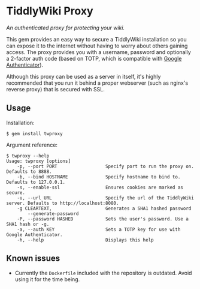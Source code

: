 # TiddlyWiki Proxy
*An authenticated proxy for protecting your wiki.*

This gem provides an easy way to secure a TiddlyWiki installation so you can
expose it to the internet without having to worry about others gaining access.
The proxy provides you with a username, password and optionally a 2-factor auth
code (based on TOTP, which is compatible with [Google Authenticator](https://support.google.com/accounts/answer/1066447?hl=en)).

Although this proxy can be used as a server in itself, it's highly recommended
that you run it behind a proper webserver (such as nginx's reverse proxy) that
is secured with SSL.

## Usage
Installation:
```
$ gem install twproxy
```

Argument reference:
```
$ twproxy --help
Usage: twproxy [options]
    -p, --port PORT                  Specify port to run the proxy on. Defaults to 8888.
    -b, --bind HOSTNAME              Specify hostname to bind to. Defaults to 127.0.0.1.
    -s, --enable-ssl                 Ensures cookies are marked as secure.
    -u, --url URL                    Specify the url of the TiddlyWiki server. Defaults to http://localhost:8080.
    -g CLEARTEXT,                    Generates a SHA1 hashed password
        --generate-password
    -P, --password HASHED            Sets the user's password. Use a SHA1 hash or -g.
    -a, --auth KEY                   Sets a TOTP key for use with Google Authenticator.
    -h, --help                       Displays this help
```

## Known issues
* Currently the `Dockerfile` included with the repository is outdated. Avoid
  using it for the time being.


